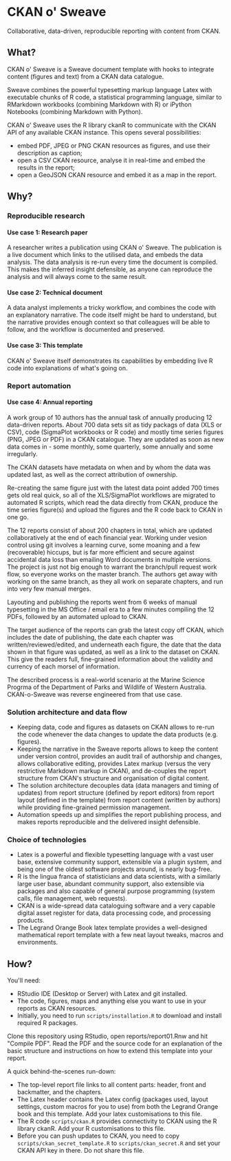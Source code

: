 # CKAN o' Sweave
Collaborative, data-driven, reproducible reporting with content from CKAN.

## What?
CKAN o' Sweave is a Sweave document template with hooks to integrate content
(figures and text) from a CKAN data catalogue.

Sweave combines the powerful typesetting markup language Latex with executable 
chunks of R code, a statistical programming language, similar to RMarkdown 
workbooks (combining Markdown with R) or iPython Notebooks (combining Markdown 
with Python).

CKAN o' Sweave uses the R library ckanR to communicate with the CKAN API of any
available CKAN instance. This opens several possibilities:

* embed PDF, JPEG or PNG CKAN resources as figures, and use their description as 
caption;
* open a CSV CKAN resource, analyse it in real-time and embed the results in the
report;
* open a GeoJSON CKAN resource and embed it as a map in the report.

## Why?

### Reproducible research
#### Use case 1: Research paper
A researcher writes a publication using CKAN o' Sweave. The publication is a 
live document which links to the utilised data, and embeds the data analysis. 
The data analysis is re-run every time the document is compiled. This makes the
inferred insight defensible, as anyone can reproduce the analysis and will always
come to the same result.

#### Use case 2: Technical document
A data analyst implements a tricky workflow, and combines the code with an 
explanatory narrative. The code itself might be hard to understand, but the narrative
provides enough context so that colleagues will be able to follow, and the 
workflow is documented and preserved.

#### Use case 3: This template
CKAN o' Sweave itself demonstrates its capabilities by embedding live R code
into explanations of what's going on.


### Report automation
#### Use case 4: Annual reporting
A work group of 10 authors has the annual task of annually producing 12 
data-driven reports. About 700 data sets sit as tidy packags of data (XLS or CSV), 
code (SigmaPlot workbooks or R code) and mostly time series figures (PNG, JPEG 
or PDF) in a CKAN catalogue. They are updated as soon as new data comes in - 
some monthly, some quarterly, some annually and some irregularly.

The CKAN datasets have metadata on when and by whom the data was updated last,
as well as the correct attribution of ownership.

Re-creating the same figure just with the latest data point added 700 times gets old
real quick, so all of the XLS/SigmaPlot workflows are migrated to automated R scripts,
which read the data directly from CKAN, produce the time series figure(s) and 
upload the figures and the R code back to CKAN in one go.

The 12 reports consist of about 200 chapters in total, which are updated 
collaboratively at the end of each financial year. Working under vesion control 
using git involves a learning curve, some moaning and a few (recoverable) hiccups,
but is far more efficient and secure against accidental data loss than 
emailing Word documents in multiple versions. The project is just not big enough
to warrant the branch/pull request work flow, so everyone works on the master branch.
The authors get away with working on the same branch, as they all work on separate
chapters, and run into very few manual merges.

Layouting and publishing the reports went from 6 weeks of manual typesetting 
in the MS Office / email era to a few minutes compiling the 12 PDFs, 
followed by an automated upload to CKAN.

The target audience of the reports can grab the latest copy off CKAN, which includes
the date of publishing, the date each chapter was written/reviewed/edited, and 
underneath each figure, the date that the data shown in that figure was updated,
as well as a link to the dataset on CKAN. This give the readers full, fine-grained
information about the validity and currency of each morsel of information.

The described process is a real-world scenario at the Marine Science Progrma of 
the Department of Parks and Wildlife of Western Australia. CKAN-o-Sweave was 
reverse engineered from that use case.

### Solution architecture and data flow

* Keeping data, code and figures as datasets on CKAN allows to re-run the code
whenever the data changes to update the data products (e.g. figures).
* Keeping the narrative in the Sweave reports allows to keep the content under
version control, provides an audit trail of authorship and changes, allows
collaborative editing, provides Latex markup (versus the very restrictive 
Markdown markup in CKAN), and de-couples the report structure from CKAN's structure
and organisation of digital content.
* The solution architecture decouples data (data managers and timing of updates) 
from report structure (defined by report editors) 
from report layout (defined in the template)
from report content (written by authors) while providing fine-grained 
permission management.
* Automation speeds up and simplifies the report publishing process, and makes
reports reproducible and the delivered insight defensible.

### Choice of technologies

* Latex is a powerful and flexible typesetting language with a vast user base, 
extensive community support, extensible via a plugin system, and being one of 
the oldest software projects around, is nearly bug-free.
* R is the lingua franca of statisticians and data scientists, with a similarly
large user base, abundant community support, also extensible via packages and 
also capable of general purpose programming (system calls, file management, web 
requests).
* CKAN is a wide-spread data cataloguing software and a very capable digital
asset register for data, data processing code, and processing products.
* The Legrand Orange Book latex template provides a well-designed mathematical
report template with a few neat layout tweaks, macros and environments.


## How?
You'll need: 

* RStudio IDE (Desktop or Server) with Latex and git installed.
* The code, figures, maps and anything else you want to use in your reports 
as CKAN resources.
* Initially, you need to run `scripts/installation.R` to download and install
required R packages.

Clone this repository using RStudio, open reports/report01.Rnw and hit "Compile PDF".
Read the PDF and the source code for an explanation of the basic structure and 
instructions on how to extend this template into your report.

A quick behind-the-scenes run-down:
* The top-level report file links to all content parts: header, front and 
backmatter, and the chapters.
* The Latex header contains the Latex config (packages used, layout settings, 
custom macros for you to use) from both the Legrand Orange book and this template.
Add your latex customisations to this file.
* The R code `scripts/ckan.R` provides connectivity to CKAN using the R library ckanR.
Add your R customisations to this file.
* Before you can push updates to CKAN, you need to copy `scripts/ckan_secret_template.R`
to `scripts/ckan_secret.R` and set your CKAN API key in there. Do not share this file.
